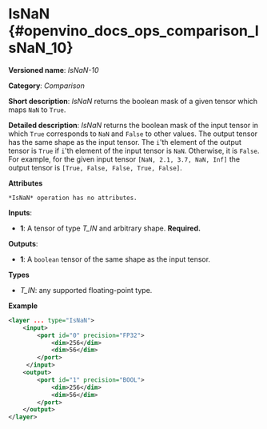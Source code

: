 # IsNaN {#openvino_docs_ops_comparison_IsNaN_10}

**Versioned name**: *IsNaN-10*

**Category**: *Comparison*

**Short description**: *IsNaN* returns the boolean mask of a given tensor which maps `NaN` to `True`.

**Detailed description**: *IsNaN* returns the boolean mask of the input tensor in which `True` corresponds to `NaN` and `False` to other values.
The output tensor has the same shape as the input tensor.
The `i`'th element of the output tensor is `True` if  `i`'th element of the input tensor is `NaN`. Otherwise, it is `False`.
For example, for the given input tensor `[NaN, 2.1, 3.7, NaN, Inf]` the output tensor is `[True, False, False, True, False]`.

**Attributes**

    *IsNaN* operation has no attributes.

**Inputs**:

*   **1**: A tensor of type *T_IN* and arbitrary shape. **Required.**

**Outputs**:

*   **1**: A `boolean` tensor of the same shape as the input tensor.

**Types**

* *T_IN*: any supported floating-point type.

**Example**

```xml
<layer ... type="IsNaN">
    <input>
        <port id="0" precision="FP32">
            <dim>256</dim>
            <dim>56</dim>
        </port>
     </input>
    <output>
        <port id="1" precision="BOOL">
            <dim>256</dim>
            <dim>56</dim>
        </port>
    </output>
</layer>
```
